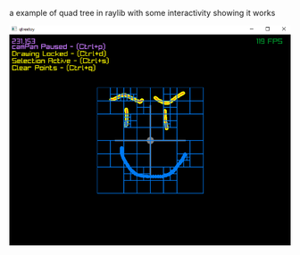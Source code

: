 a example of quad tree in raylib with some interactivity showing it works

![example image](./bin/example.png "Title")